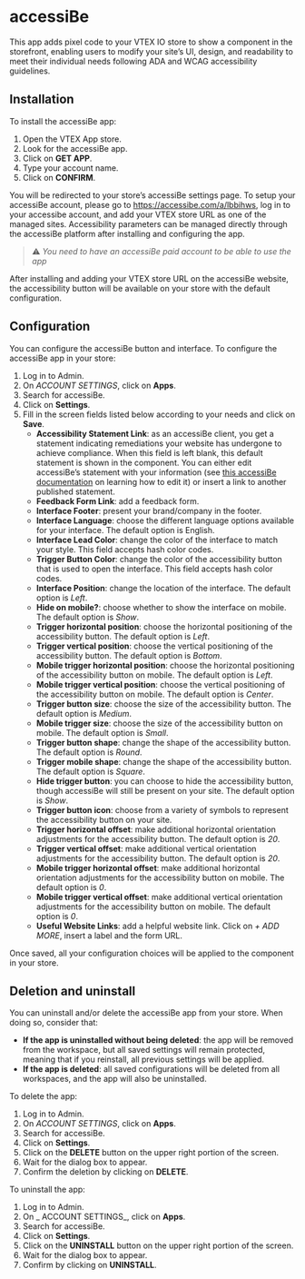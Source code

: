 # accessiBe

This app adds pixel code to your VTEX IO store to show a component in the storefront, enabling users to modify your site’s UI, design, and readability to meet their individual needs following ADA and WCAG accessibility guidelines.

## Installation

To install the accessiBe app:

1. Open the VTEX App store.
2. Look for the accessiBe app.
3. Click on **GET APP**.
4. Type your account name.
5. Click on **CONFIRM**.

You will be redirected to your store’s accessiBe settings page. To setup your accessiBe account, please go to https://accessibe.com/a/lbbihws, log in to your accessibe account, and add your VTEX store URL as one of the managed sites. Accessibility parameters can be managed directly through the accessiBe platform after installing and configuring the app.

> ⚠️ _You need to have an accessiBe paid account to be able to use the app_

After installing and adding your VTEX store URL on the accessiBe website, the accessibility button will be available on your store with the default configuration.

## Configuration

You can configure the accessiBe button and interface. To configure the accessiBe app in your store:

1. Log in to Admin.
2. On _ACCOUNT SETTINGS_, click on **Apps**.
3. Search for accessiBe.
4. Click on **Settings**.
5. Fill in the screen fields listed below according to your needs and click on **Save**.
   - **Accessibility Statement Link**: as an accessiBe client, you get a statement indicating remediations your website has undergone to achieve compliance. When this field is left blank, this default statement is shown in the component. You can either edit accessiBe’s statement with your information (see [this accessiBe documentation](https://accessibe.com/support/account/how-can-i-edit-website-owner-information-for-the-accessibility-statement) on learning how to edit it) or insert a link to another published statement.
   - **Feedback Form Link**: add a feedback form.
   - **Interface Footer**: present your brand/company in the footer.
   - **Interface Language**: choose the different language options available for your interface. The default option is English.
   - **Interface Lead Color**: change the color of the interface to match your style. This field accepts hash color codes.
   - **Trigger Button Color**: change the color of the accessibility button that is used to open the interface. This field accepts hash color codes.
   - **Interface Position**: change the location of the interface. The default option is _Left_.
   - **Hide on mobile?**: choose whether to show the interface on mobile. The default option is _Show_.
   - **Trigger horizontal position**: choose the horizontal positioning of the accessibility button. The default option is _Left_.
   - **Trigger vertical position**: choose the vertical positioning of the accessibility button. The default option is _Bottom_.
   - **Mobile trigger horizontal position**: choose the horizontal positioning of the accessibility button on mobile. The default option is _Left_.
   - **Mobile trigger vertical position**: choose the vertical positioning of the accessibility button on mobile. The default option is _Center_.
   - **Trigger button size**: choose the size of the accessibility button. The default option is _Medium_.
   - **Mobile trigger size**: choose the size of the accessibility button on mobile. The default option is _Small_.
   - **Trigger button shape**: change the shape of the accessibility button. The default option is _Round_.
   - **Trigger mobile shape**: change the shape of the accessibility button. The default option is _Square_.
   - **Hide trigger button**: you can choose to hide the accessibility button, though accessiBe will still be present on your site. The default option is _Show_.
   - **Trigger button icon**: choose from a variety of symbols to represent the accessibility button on your site.
   - **Trigger horizontal offset**: make additional horizontal orientation adjustments for the accessibility button. The default option is _20_.
   - **Trigger vertical offset**: make additional vertical orientation adjustments for the accessibility button. The default option is _20_.
   - **Mobile trigger horizontal offset**: make additional horizontal orientation adjustments for the accessibility button on mobile. The default option is _0_.
   - **Mobile trigger vertical offset**: make additional vertical orientation adjustments for the accessibility button on mobile. The default option is _0_.
   - **Useful Website Links**: add a helpful website link. Click on _+ ADD MORE_, insert a label and the form URL.

Once saved, all your configuration choices will be applied to the component in your store.

## Deletion and uninstall

You can uninstall and/or delete the accessiBe app from your store. When doing so, consider that:

- **If the app is uninstalled without being deleted**: the app will be removed from the workspace, but all saved settings will remain protected, meaning that if you reinstall, all previous settings will be applied.
- **If the app is deleted**: all saved configurations will be deleted from all workspaces, and the app will also be uninstalled.

To delete the app:

1. Log in to Admin.
2. On _ACCOUNT SETTINGS_, click on **Apps**.
3. Search for accessiBe.
4. Click on **Settings**.
5. Click on the **DELETE** button on the upper right portion of the screen.
6. Wait for the dialog box to appear.
7. Confirm the deletion by clicking on **DELETE**.

To uninstall the app:

1. Log in to Admin.
2. On _ ACCOUNT SETTINGS_, click on **Apps**.
3. Search for accessiBe.
4. Click on **Settings**.
5. Click on the **UNINSTALL** button on the upper right portion of the screen.
6. Wait for the dialog box to appear.
7. Confirm by clicking on **UNINSTALL**.
